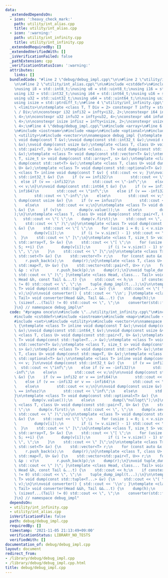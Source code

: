 ```yaml
---
data:
  _extendedDependsOn:
  - icon: ':heavy_check_mark:'
    path: utility/int_alias.cpp
    title: utility/int_alias.cpp
  - icon: ':warning:'
    path: utility/int_infinity.cpp
    title: utility/int_infinity.cpp
  _extendedRequiredBy: []
  _extendedVerifiedWith: []
  _isVerificationFailed: false
  _pathExtension: cpp
  _verificationStatusIcon: ':warning:'
  attributes:
    links: []
  bundledCode: "#line 2 \"debug/debug_impl.cpp\"\n\n#line 2 \"utility/int_infinity.cpp\"\
    \n\n#line 2 \"utility/int_alias.cpp\"\n\n#include <cstddef>\n#include <cstdint>\n\
    \nusing i8 = std::int8_t;\nusing u8 = std::uint8_t;\nusing i16 = std::int16_t;\n\
    using i32 = std::int32_t;\nusing i64 = std::int64_t;\nusing u16 = std::uint16_t;\n\
    using u32 = std::uint32_t;\nusing u64 = std::uint64_t;\n\nusing usize = std::size_t;\n\
    using isize = std::ptrdiff_t;\n#line 4 \"utility/int_infinity.cpp\"\n#include\
    \ <limits>\n\ntemplate <class T, T Div = 2> constexpr T infty = std::numeric_limits<T>::max()\
    \ / Div;\n\nconstexpr i32 infi32 = infty<i32, 2>;\nconstexpr i64 infi64 = infty<i64,\
    \ 4>;\n\nconstexpr u32 infu32 = infty<u32, 4>;\nconstexpr u64 infu64 = infty<u32,\
    \ 4>;\n\nconstexpr isize infisz = infty<isize, 2>;\nconstexpr usize infusz = infty<usize,\
    \ 4>;\n#line 4 \"debug/debug_impl.cpp\"\n#include <array>\n#line 6 \"debug/debug_impl.cpp\"\
    \n#include <iostream>\n#include <map>\n#include <optional>\n#include <set>\n#include\
    \ <utility>\n#include <vector>\n\nnamespace debug_impl {\ntemplate <class T> inline\
    \ void dump(const T &v);\nvoid dump(const std::int32_t &v);\nvoid dump(const std::int64_t\
    \ &v);\nvoid dump(const usize &v);\ntemplate <class T, class U> void dump(const\
    \ std::pair<T, U> &v);\ntemplate <class... T> void dump(const std::tuple<T...>\
    \ &v);\ntemplate <class T> void dump(const std::vector<T> &v);\ntemplate <class\
    \ T, size_t s> void dump(const std::array<T, s> &v);\ntemplate <class T> void\
    \ dump(const std::set<T> &v);\ntemplate <class T, class U> void dump(const std::map<T,\
    \ U> &v);\ntemplate <class T> void dump(const std::optional<T> &v);\n\ntemplate\
    \ <class T> inline void dump(const T &v) { std::cout << v; }\n\nvoid dump(const\
    \ std::int32_t &v) {\n    if (v == infi32)\n        std::cout << \"inf\";\n  \
    \  else if (v == -infi32)\n        std::cout << \"-inf\";\n    else\n        std::cout\
    \ << v;\n}\n\nvoid dump(const std::int64_t &v) {\n    if (v == infi32 or v ==\
    \ infi64)\n        std::cout << \"inf\";\n    else if (v == -infi32 or v == -infi64)\n\
    \        std::cout << \"-inf\";\n    else\n        std::cout << v;\n}\n\nvoid\
    \ dump(const usize &v) {\n    if (v == infusz)\n        std::cout << \"inf\";\n\
    \    else\n        std::cout << v;\n}\n\ntemplate <class T> void dump(const std::optional<T>\
    \ &v) {\n    if (v)\n        dump(v.value());\n    else\n        dump(\"nullopt\"\
    );\n}\n\ntemplate <class T, class U> void dump(const std::pair<T, U> &v) {\n \
    \   std::cout << \"( \";\n    dump(v.first);\n    std::cout << \", \";\n    dump(v.second);\n\
    \    std::cout << \" )\";\n}\n\ntemplate <class T> void dump(const std::vector<T>\
    \ &v) {\n    std::cout << \"[ \";\n    for (usize i = 0; i < v.size(); ++i) {\n\
    \        dump(v[i]);\n        if (i != v.size() - 1) std::cout << \", \";\n  \
    \  }\n    std::cout << \" ]\";\n}\ntemplate <class T, size_t S> void dump(const\
    \ std::array<T, S> &v) {\n    std::cout << \"[ \";\n    for (usize i = 0; i <\
    \ S; ++i) {\n        dump(v[i]);\n        if (i != v.size() - 1) std::cout <<\
    \ \", \";\n    }\n    std::cout << \" ]\";\n}\n\ntemplate <class T> void dump(const\
    \ std::set<T> &v) {\n    std::vector<T> r;\n    for (const auto &x : v)\n    \
    \    r.push_back(x);\n    dump(r);\n}\ntemplate <class T, class U> void dump(const\
    \ std::map<T, U> &v) {\n    std::vector<std::pair<T, U>> r;\n    for (const auto\
    \ &p : v)\n        r.push_back(p);\n    dump(r);\n}\nvoid tuple_dump_impl() {\
    \ std::cout << \" )\"; }\ntemplate <class Head, class... Tail> void tuple_dump_impl(const\
    \ Head &h, const Tail &...t) {\n    std::cout << h;\n    if constexpr (sizeof...(Tail)\
    \ != 0) std::cout << \", \";\n    tuple_dump_impl(t...);\n}\n\ntemplate <class...\
    \ T> void dump(const std::tuple<T...> &v) {\n    std::cout << \"( \";\n    std::apply(tuple_dump_impl<T...>,\
    \ v);\n}\n\nvoid converter() { std::cout << '\\n'; }\ntemplate <class Head, class...\
    \ Tail> void converter(Head &&h, Tail &&...t) {\n    dump(h);\n    if constexpr\
    \ (sizeof...(Tail) != 0) std::cout << \", \";\n    converter(std::forward<Tail>(t)...);\n\
    }\n} // namespace debug_impl\n"
  code: "#pragma once\n\n#include \"../utility/int_infinity.cpp\"\n#include <array>\n\
    #include <cstddef>\n#include <iostream>\n#include <map>\n#include <optional>\n\
    #include <set>\n#include <utility>\n#include <vector>\n\nnamespace debug_impl\
    \ {\ntemplate <class T> inline void dump(const T &v);\nvoid dump(const std::int32_t\
    \ &v);\nvoid dump(const std::int64_t &v);\nvoid dump(const usize &v);\ntemplate\
    \ <class T, class U> void dump(const std::pair<T, U> &v);\ntemplate <class...\
    \ T> void dump(const std::tuple<T...> &v);\ntemplate <class T> void dump(const\
    \ std::vector<T> &v);\ntemplate <class T, size_t s> void dump(const std::array<T,\
    \ s> &v);\ntemplate <class T> void dump(const std::set<T> &v);\ntemplate <class\
    \ T, class U> void dump(const std::map<T, U> &v);\ntemplate <class T> void dump(const\
    \ std::optional<T> &v);\n\ntemplate <class T> inline void dump(const T &v) { std::cout\
    \ << v; }\n\nvoid dump(const std::int32_t &v) {\n    if (v == infi32)\n      \
    \  std::cout << \"inf\";\n    else if (v == -infi32)\n        std::cout << \"\
    -inf\";\n    else\n        std::cout << v;\n}\n\nvoid dump(const std::int64_t\
    \ &v) {\n    if (v == infi32 or v == infi64)\n        std::cout << \"inf\";\n\
    \    else if (v == -infi32 or v == -infi64)\n        std::cout << \"-inf\";\n\
    \    else\n        std::cout << v;\n}\n\nvoid dump(const usize &v) {\n    if (v\
    \ == infusz)\n        std::cout << \"inf\";\n    else\n        std::cout << v;\n\
    }\n\ntemplate <class T> void dump(const std::optional<T> &v) {\n    if (v)\n \
    \       dump(v.value());\n    else\n        dump(\"nullopt\");\n}\n\ntemplate\
    \ <class T, class U> void dump(const std::pair<T, U> &v) {\n    std::cout << \"\
    ( \";\n    dump(v.first);\n    std::cout << \", \";\n    dump(v.second);\n   \
    \ std::cout << \" )\";\n}\n\ntemplate <class T> void dump(const std::vector<T>\
    \ &v) {\n    std::cout << \"[ \";\n    for (usize i = 0; i < v.size(); ++i) {\n\
    \        dump(v[i]);\n        if (i != v.size() - 1) std::cout << \", \";\n  \
    \  }\n    std::cout << \" ]\";\n}\ntemplate <class T, size_t S> void dump(const\
    \ std::array<T, S> &v) {\n    std::cout << \"[ \";\n    for (usize i = 0; i <\
    \ S; ++i) {\n        dump(v[i]);\n        if (i != v.size() - 1) std::cout <<\
    \ \", \";\n    }\n    std::cout << \" ]\";\n}\n\ntemplate <class T> void dump(const\
    \ std::set<T> &v) {\n    std::vector<T> r;\n    for (const auto &x : v)\n    \
    \    r.push_back(x);\n    dump(r);\n}\ntemplate <class T, class U> void dump(const\
    \ std::map<T, U> &v) {\n    std::vector<std::pair<T, U>> r;\n    for (const auto\
    \ &p : v)\n        r.push_back(p);\n    dump(r);\n}\nvoid tuple_dump_impl() {\
    \ std::cout << \" )\"; }\ntemplate <class Head, class... Tail> void tuple_dump_impl(const\
    \ Head &h, const Tail &...t) {\n    std::cout << h;\n    if constexpr (sizeof...(Tail)\
    \ != 0) std::cout << \", \";\n    tuple_dump_impl(t...);\n}\n\ntemplate <class...\
    \ T> void dump(const std::tuple<T...> &v) {\n    std::cout << \"( \";\n    std::apply(tuple_dump_impl<T...>,\
    \ v);\n}\n\nvoid converter() { std::cout << '\\n'; }\ntemplate <class Head, class...\
    \ Tail> void converter(Head &&h, Tail &&...t) {\n    dump(h);\n    if constexpr\
    \ (sizeof...(Tail) != 0) std::cout << \", \";\n    converter(std::forward<Tail>(t)...);\n\
    }\n} // namespace debug_impl"
  dependsOn:
  - utility/int_infinity.cpp
  - utility/int_alias.cpp
  isVerificationFile: false
  path: debug/debug_impl.cpp
  requiredBy: []
  timestamp: '2021-11-05 21:13:49+09:00'
  verificationStatus: LIBRARY_NO_TESTS
  verifiedWith: []
documentation_of: debug/debug_impl.cpp
layout: document
redirect_from:
- /library/debug/debug_impl.cpp
- /library/debug/debug_impl.cpp.html
title: debug/debug_impl.cpp
---
```

